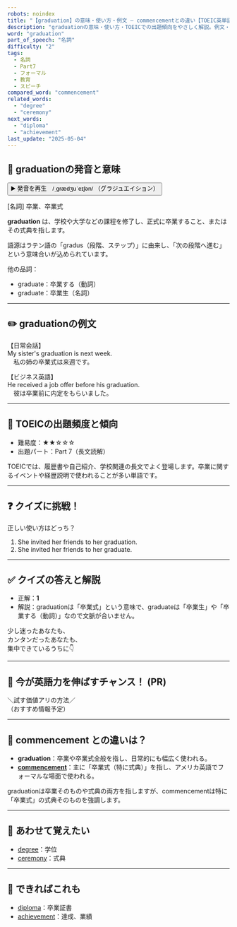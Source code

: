 ```yaml
---
robots: noindex
title: "【graduation】の意味・使い方・例文 ― commencementとの違い【TOEIC英単語】"
description: "graduationの意味・使い方・TOEICでの出題傾向をやさしく解説。例文・クイズ付きでcommencementとの違いもわかりやすく学べます。"
word: "graduation"
part_of_speech: "名詞"
difficulty: "2"
tags:
  - 名詞
  - Part7
  - フォーマル
  - 教育
  - スピーチ
compared_word: "commencement"
related_words:
  - "degree"
  - "ceremony"
next_words:
  - "diploma"
  - "achievement"
last_update: "2025-05-04"
---
```


## 🔰 graduationの発音と意味

<button class="play-audio" onclick="playTTS('graduation')">
  <span class="play-audio-main">
    ▶️ 発音を再生　/ˌɡrædʒuˈeɪʃən/
  </span>
  <span class="play-audio-sub">
    （グラジュエイション）
  </span>
</button>

[名詞] 卒業、卒業式

**graduation** は、学校や大学などの課程を修了し、正式に卒業すること、またはその式典を指します。

語源はラテン語の「gradus（段階、ステップ）」に由来し、「次の段階へ進む」という意味合いが込められています。

他の品詞：  
- graduate：卒業する（動詞）
- graduate：卒業生（名詞）

---

## ✏️ graduationの例文

【日常会話】  
My sister's graduation is next week.  
　私の姉の卒業式は来週です。

【ビジネス英語】  
He received a job offer before his graduation.  
　彼は卒業前に内定をもらいました。

---

## 🎯 TOEICの出題頻度と傾向

- 難易度：★★☆☆☆
- 出題パート：Part 7（長文読解）

TOEICでは、履歴書や自己紹介、学校関連の長文でよく登場します。卒業に関するイベントや経歴説明で使われることが多い単語です。

---

## ❓ クイズに挑戦！

正しい使い方はどっち？

1. She invited her friends to her graduation.  
2. She invited her friends to her graduate.

---

## ✅ クイズの答えと解説

- 正解：**1**
- 解説：graduationは「卒業式」という意味で、graduateは「卒業生」や「卒業する（動詞）」なので文脈が合いません。

少し迷ったあなたも、  
カンタンだったあなたも、  
集中できているうちに👇️

---

## 🚀 今が英語力を伸ばすチャンス！ (PR)

<div class="info-center">
＼試す価値アリの方法／<br>  
（おすすめ情報予定）
</div>

---

## 🤔  commencement との違いは？

- **graduation**：卒業や卒業式全般を指し、日常的にも幅広く使われる。
- **[commencement](/commencement)**：主に「卒業式（特に式典）」を指し、アメリカ英語でフォーマルな場面で使われる。

graduationは卒業そのものや式典の両方を指しますが、commencementは特に「卒業式」の式典そのものを強調します。

---

## 🧩 あわせて覚えたい

- [degree](/degree)：学位
- [ceremony](/ceremony)：式典

---

## 📖 できればこれも

- [diploma](/diploma)：卒業証書
- [achievement](/achievement)：達成、業績

<!-- cvid: aid38_bid19 -->
